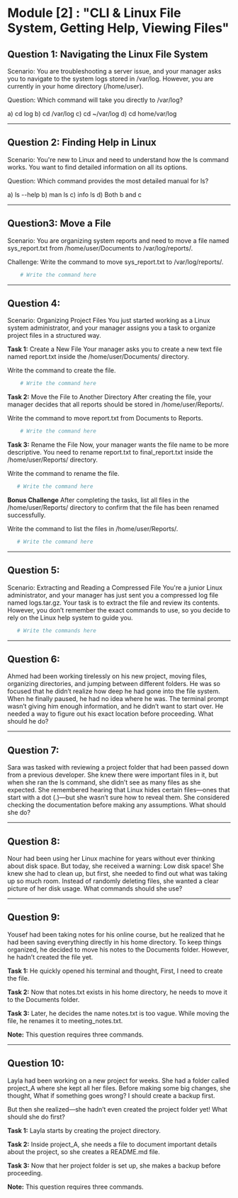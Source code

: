# Module [2] : **"CLI & Linux File System, Getting Help, Viewing Files"**

## Question 1: Navigating the Linux File System

Scenario: 
You are troubleshooting a server issue, and your manager asks you to navigate to the system logs stored in /var/log. However, you are currently in your home directory (/home/user).

Question:
Which command will take you directly to /var/log?

a) cd log
b) cd /var/log
c) cd ~/var/log
d) cd home/var/log

--------------------------------------------------------------------------

## Question 2: Finding Help in Linux

Scenario:
You're new to Linux and need to understand how the ls command works. You want to find detailed information on all its options.

Question:
Which command provides the most detailed manual for ls?

a) ls --help
b) man ls
c) info ls
d) Both b and c

--------------------------------------------------------------------------

## Question3: Move a File

Scenario:
You are organizing system reports and need to move a file named sys_report.txt from /home/user/Documents to /var/log/reports/.

Challenge:
Write the command to move sys_report.txt to /var/log/reports/.
```bash
    # Write the command here
```
--------------------------------------------------------------------------
## Question 4: 

Scenario:
Organizing Project Files
You just started working as a Linux system administrator, and your manager assigns you a task to organize project files in a structured way.

**Task 1:** Create a New File
Your manager asks you to create a new text file named report.txt inside the /home/user/Documents/ directory.

Write the command to create the file.

```bash
    # Write the command here

```
**Task 2:** Move the File to Another Directory
After creating the file, your manager decides that all reports should be stored in /home/user/Reports/.

Write the command to move report.txt from Documents to Reports.
```bash
    # Write the command here

```

**Task 3:** Rename the File
Now, your manager wants the file name to be more descriptive. You need to rename report.txt to final_report.txt inside the /home/user/Reports/ directory.

 Write the command to rename the file.

 ```bash
    # Write the command here

```

**Bonus Challenge** 
After completing the tasks, list all files in the /home/user/Reports/ directory to confirm that the file has been renamed successfully.

Write the command to list the files in /home/user/Reports/.
 ```bash
    # Write the command here

```
--------------------------------------------------------------------------

## Question 5:

Scenario: Extracting and Reading a Compressed File
You're a junior Linux administrator, and your manager has just sent you a compressed log file named logs.tar.gz. Your task is to extract the file and review its contents. However, you don’t remember the exact commands to use, so you decide to rely on the Linux help system to guide you.
 ```bash
    # Write the commands here

```
--------------------------------------------------------------------------

## Question 6:

Ahmed had been working tirelessly on his new project, moving files, organizing directories, and jumping between different folders. He was so focused that he didn’t realize how deep he had gone into the file system. When he finally paused, he had no idea where he was. The terminal prompt wasn’t giving him enough information, and he didn’t want to start over. He needed a way to figure out his exact location before proceeding. What should he do?

---

## Question 7:

Sara was tasked with reviewing a project folder that had been passed down from a previous developer. She knew there were important files in it, but when she ran the ls command, she didn’t see as many files as she expected. She remembered hearing that Linux hides certain files—ones that start with a dot (.)—but she wasn’t sure how to reveal them. She considered checking the documentation before making any assumptions. What should she do?

---

## Question 8:

Nour had been using her Linux machine for years without ever thinking about disk space. But today, she received a warning: Low disk space! She knew she had to clean up, but first, she needed to find out what was taking up so much room. Instead of randomly deleting files, she wanted a clear picture of her disk usage. What commands should she use?

---

## Question 9:

Yousef had been taking notes for his online course, but he realized that he had been saving everything directly in his home directory. To keep things organized, he decided to move his notes to the Documents folder. However, he hadn’t created the file yet.

**Task 1:** He quickly opened his terminal and thought, First, I need to create the file.

**Task 2:** Now that notes.txt exists in his home directory, he needs to move it to the Documents folder.

**Task 3:** Later, he decides the name notes.txt is too vague. While moving the file, he renames it to meeting_notes.txt.

**Note:** This question requires three commands.

---

## Question 10:

Layla had been working on a new project for weeks. She had a folder called project_A where she kept all her files. Before making some big changes, she thought, What if something goes wrong? I should create a backup first.

But then she realized—she hadn’t even created the project folder yet!
What should she do first?

**Task 1:** Layla starts by creating the project directory.

**Task 2:** Inside project_A, she needs a file to document important details about the project, so she creates a README.md file.

**Task 3:** Now that her project folder is set up, she makes a backup before proceeding.

**Note:** This question requires three commands.